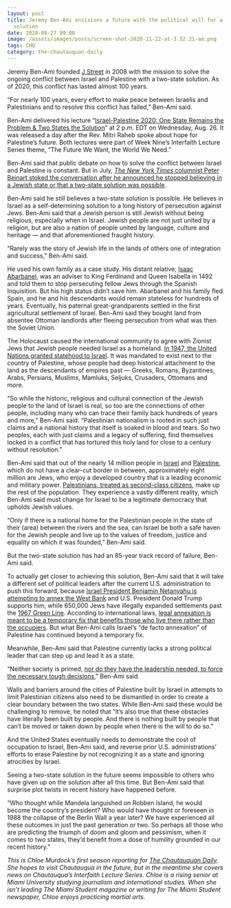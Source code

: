 ```yaml
---
layout: post
title: Jeremy Ben-Ami envisions a future with the political will for a two-state
  solution
date: 2020-08-27 09:00
image: /assets/images/posts/screen-shot-2020-11-22-at-3.52.21-am.png
tags: CHQ
category: the-chautauquan-daily
---
```

Jeremy Ben-Ami founded [J Street](https://jstreet.org/) in 2008 with the mission to solve the ongoing conflict between Israel and Palestine with a two-state solution. As of 2020, this conflict has lasted almost 100 years.

“For nearly 100 years, every effort to make peace between Israelis and Palestinians and to resolve this conflict has failed,” Ben-Ami said.

Ben-Ami delivered his lecture “[Israel-Palestine 2020: One State Remains the Problem & Two States the Solution](https://assembly.chq.org/the-future-we-want-the-world-we-need/videos/jeremy-ben-ami-2020)” at 2 p.m. EDT on Wednesday, Aug. 26. It was released a day after the Rev. Mitri Raheb spoke about hope for Palestine’s future. Both lectures were part of Week Nine’s Interfaith Lecture Series theme, “The Future We Want, the World We Need.”

Ben-Ami said that public debate on how to solve the conflict between Israel and Palestine is constant. But in July, [*The New York Times* columnist Peter Beinart stoked the conversation after he announced he stopped believing in a Jewish state or that a two-state solution was possible](https://www.nytimes.com/2020/07/08/opinion/israel-annexation-two-state-solution.html).

Ben-Ami said he still believes a two-state solution is possible. He believes in Israel as a self-determining solution to a long history of persecution against Jews. Ben-Ami said that a Jewish person is still Jewish without being religious, especially when in Israel. Jewish people are not just united by a religion, but are also a nation of people united by language, culture and heritage — and that aforementioned fraught history.

“Rarely was the story of Jewish life in the lands of others one of integration and success,” Ben-Ami said.

He used his own family as a case study. His distant relative, [Isaac Abarbanel](https://www.jewishdestiny.com/destinys-projects/heralds-of-destiny/future-films-awaiting-funding/abarbanel/), was an adviser to King Ferdinand and Queen Isabella in 1492 and told them to stop persecuting fellow Jews through the Spanish Inquisition. But his high status didn’t save him. Abarbanel and his family fled Spain, and he and his descendants would remain stateless for hundreds of years. Eventually, his paternal great-grandparents settled in the first agricultural settlement of Israel. Ben-Ami said they bought land from absentee Ottoman landlords after fleeing persecution from what was then the Soviet Union.

The Holocaust caused the international community to agree with Zionist Jews that Jewish people needed Israel as a homeland. [In 1947, the United Nations granted statehood to Israel](https://learning.blogs.nytimes.com/2011/11/29/nov-29-1947-united-nations-partitions-palestine-allowing-for-creation-of-israel/#:~:text=29%2C%201947%2C%20the%20United%20Nations,the%20Jewish%20state%20of%20Israel.). It was mandated to exist next to the country of Palestine, whose people had deep historical attachment to the land as the descendants of empires past — Greeks, Romans, Byzantines, Arabs, Persians, Muslims, Mamluks, Seljuks, Crusaders, Ottomans and more.

“So while the historic, religious and cultural connection of the Jewish people to the land of Israel is real, so too are the connections of other people, including many who can trace their family back hundreds of years and more,” Ben-Ami said. “Palestinian nationalism is rooted in such just claims and a national history that itself is soaked in blood and tears. So two peoples, each with just claims and a legacy of suffering, find themselves locked in a conflict that has tortured this holy land for close to a century without resolution.”

Ben-Ami said that out of the nearly 14 million people in [Israel](https://worldpopulationreview.com/countries/israel-population) and [Palestine](https://worldpopulationreview.com/countries/palestine-population), which do not have a clear-cut border in between, approximately eight million are Jews, who enjoy a developed country that is a leading economic and military power. [Palestinians, treated as second-class citizens,](https://www.hrw.org/world-report/2020/country-chapters/israel/palestine) make up the rest of the population. They experience a vastly different reality, which Ben-Ami said must change for Israel to be a legitimate democracy that upholds Jewish values.

“Only if there is a national home for the Palestinian people in the state of their (area) between the rivers and the sea, can Israel be both a safe haven for the Jewish people and live up to the values of freedom, justice and equality on which it was founded,” Ben-Ami said.

But the two-state solution has had an 85-year track record of failure, Ben-Ami said.

To actually get closer to achieving this solution, Ben-Ami said that it will take a different set of political leaders after the current U.S. administration to push this forward, because [Israel President Benjamin Netanyahu is attempting to annex the West Bank](https://www.npr.org/2020/06/18/878305307/netanyahu-plans-to-annex-parts-of-the-west-bank-many-israeli-settlers-want-it-al) and U.S. President Donald Trump supports him, while 650,000 Jews have illegally expanded settlements past the [1967 Green Line](https://www.theatlantic.com/international/archive/2011/05/what-obama-meant-1967-lines-why-irked-netanyahu/350925/). According to international laws, [legal annexation is meant to be a temporary fix that benefits those who live there rather than the occupiers](https://www.nytimes.com/2020/06/08/world/middleeast/palestinian-authority-annexation-israel.html). But what Ben-Ami calls Israel’s “de facto annexation” of Palestine has continued beyond a temporary fix.

Meanwhile, Ben-Ami said that Palestine currently lacks a strong political leader that can step up and lead it as a state.

“Neither society is primed, [nor do they have the leadership needed, to force the necessary tough decisions](https://www.jurist.org/news/2020/05/palestine-president-declares-end-to-international-agreement-with-us-and-israel/),” Ben-Ami said.

Walls and barriers around the cities of Palestine built by Israel in attempts to limit Palestinian citizens also need to be dismantled in order to create a clear boundary between the two states. While Ben-Ami said these would be challenging to remove, he noted that “it’s also true that these obstacles have literally been built by people. And there is nothing built by people that can’t be moved or taken down by people when there is the will to do so.”

And the United States eventually needs to demonstrate the cost of occupation to Israel, Ben-Ami said, and reverse prior U.S. administrations’ efforts to erase Palestine by not recognizing it as a state and ignoring atrocities by Israel.

Seeing a two-state solution in the future seems impossible to others who have given up on the solution after all this time. But Ben-Ami said that surprise plot twists in recent history have happened before.

“Who thought while Mandela languished on Robben Island, he would become the country’s president? Who would have thought or foreseen in 1988 the collapse of the Berlin Wall a year later? We have experienced all these outcomes in just the past generation or two. So perhaps all those who are predicting the triumph of doom and gloom and pessimism, when it comes to two states, they’d benefit from a dose of humility grounded in our recent history.”

*This is Chloe Murdock’s first season reporting for [The Chautauquan Daily](https://chqdaily.com/2020/08/jeremy-ben-ami-envisions-a-future-with-the-political-will-for-a-two-state-solution/). She hopes to visit Chautauqua in the future, but in the meantime she covers news on Chautauqua’s Interfaith Lecture Series. Chloe is a rising senior at Miami University studying journalism and international studies. When she isn’t leading The Miami Student magazine or writing for The Miami Student newspaper, Chloe enjoys practicing martial arts.*